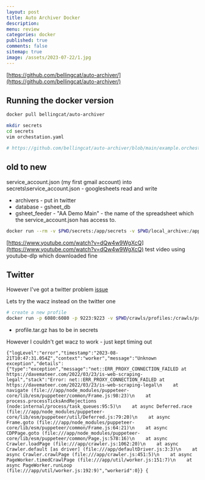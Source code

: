 ```yaml
---
layout: post
title: Auto Archiver Docker 
description: 
menu: review
categories: docker
published: true 
comments: false     
sitemap: true
image: /assets/2023-07-22/1.jpg
---
```


<!-- [![alt text](/assets/2023-07-22/1.jpg "email"){:width="800px"}](/assets/2023-07-22/1.jpg) -->
<!-- [![alt text](/assets/2023-08-01/1.jpg "email")](/assets/2023-08-01/1.jpg) -->


[https://github.com/bellingcat/auto-archiver/](https://github.com/bellingcat/auto-archiver/)

## Running the docker version

```bash
docker pull bellingcat/auto-archiver

mkdir secrets
cd secrets
vim orchestation.yaml

# https://github.com/bellingcat/auto-archiver/blob/main/example.orchestration.yaml

```

## old to new

service_account.json (my first gmail account) into secrets\service_account.json - googlesheets read and write

- archivers - put in twitter
- database - gsheet_db
- gsheet_feeder - "AA Demo Main" - the name of the spreadsheet which the service_account.json has access to.

```bash
docker run --rm -v $PWD/secrets:/app/secrets -v $PWD/local_archive:/app/local_archive bellingcat/auto-archiver --config secrets/orchestration.yaml
```

[https://www.youtube.com/watch?v=dQw4w9WgXcQ](https://www.youtube.com/watch?v=dQw4w9WgXcQ) test video using youtube-dlp which downloaded fine

## Twitter

However I've got a twitter problem [issue](https://github.com/bellingcat/auto-archiver/issues/82)


Lets try the wacz instead on the twitter one

```bash
# create a new profile
docker run -p 6080:6080 -p 9223:9223 -v $PWD/crawls/profiles:/crawls/profiles/ -it webrecorder/browsertrix-crawler create-login-profile --url "https://twitter.com/"
```

- profile.tar.gz has to be in secrets

However I couldn't get wacz to work - just kept timing out

`
{"logLevel":"error","timestamp":"2023-08-21T10:47:31.054Z","context":"worker","message":"Unknown exception","details":{"type":"exception","message":"net::ERR_PROXY_CONNECTION_FAILED at https://davemateer.com/2022/03/23/is-web-scraping-legal","stack":"Error: net::ERR_PROXY_CONNECTION_FAILED at https://davemateer.com/2022/03/23/is-web-scraping-legal\n    at navigate (file:///app/node_modules/puppeteer-core/lib/esm/puppeteer/common/Frame.js:98:23)\n    at process.processTicksAndRejections (node:internal/process/task_queues:95:5)\n    at async Deferred.race (file:///app/node_modules/puppeteer-core/lib/esm/puppeteer/util/Deferred.js:79:20)\n    at async Frame.goto (file:///app/node_modules/puppeteer-core/lib/esm/puppeteer/common/Frame.js:64:21)\n    at async CDPPage.goto (file:///app/node_modules/puppeteer-core/lib/esm/puppeteer/common/Page.js:578:16)\n    at async Crawler.loadPage (file:///app/crawler.js:1062:20)\n    at async Crawler.default [as driver] (file:///app/defaultDriver.js:3:3)\n    at async Crawler.crawlPage (file:///app/crawler.js:451:5)\n    at async PageWorker.timedCrawlPage (file:///app/util/worker.js:151:7)\n    at async PageWorker.runLoop (file:///app/util/worker.js:192:9)","workerid":0}}
{
`

